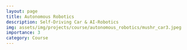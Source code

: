 ```yaml
---
layout: page
title: Autonomous Robotics
description: Self-Driving Car & AI-Robotics
img: assets/img/projects/course/autonomous_robotics/mushr_car3.jpeg
importance: 3
category: Course
---
```


